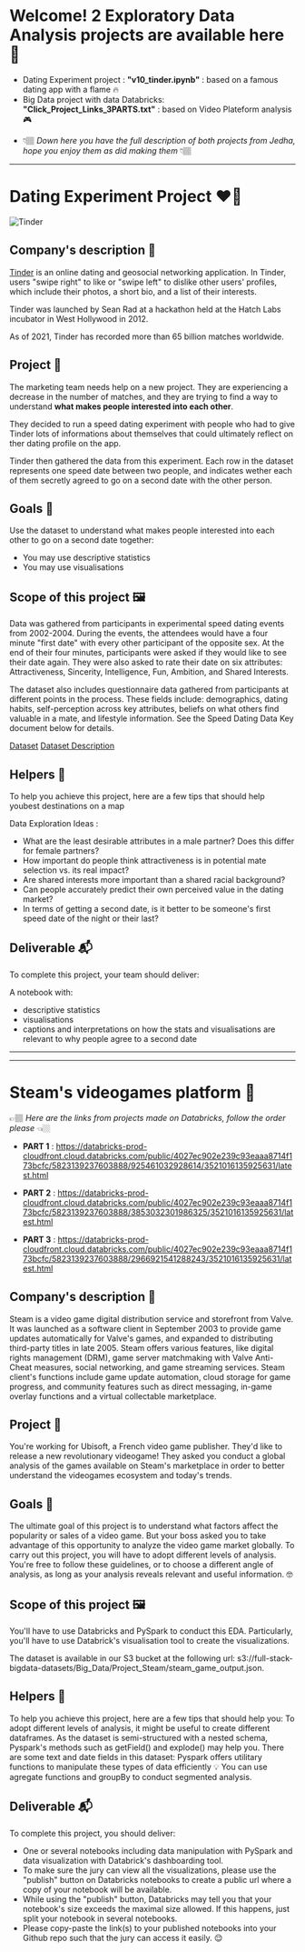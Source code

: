 # Welcome! 2 Exploratory Data Analysis projects are available here 🩵

 * Dating Experiment project : **"v10_tinder.ipynb"** : based on a famous dating app with a flame 🔥
 * Big Data project with data Databricks: **"Click_Project_Links_3PARTS.txt"** : based on Video Plateform analysis 🎮

 - 👇🏽 *Down here you have the full description of both projects from Jedha, hope you enjoy them as did making them* 👇🏽

--- 

# Dating Experiment Project ❤️‍🔥

![Tinder](https://full-stack-assets.s3.eu-west-3.amazonaws.com/M03-EDA/Tinder-Symbole.png)

## Company's description 📇

<a href="https://tinder.com/" target="_blank">Tinder</a> is an online dating and geosocial networking application. In Tinder, users "swipe right" to like or "swipe left" to dislike other users' profiles, which include their photos, a short bio, and a list of their interests.

Tinder was launched by Sean Rad at a hackathon held at the Hatch Labs incubator in West Hollywood in 2012.

As of 2021, Tinder has recorded more than 65 billion matches worldwide.


## Project 🚧

The marketing team needs help on a new project. They are experiencing a decrease in the number of matches, and they are trying to find a way to understand **what makes people interested into each other**. 

They decided to run a speed dating experiment with people who had to give Tinder lots of informations about themselves that could ultimately reflect on ther dating profile on the app.

Tinder then gathered the data from this experiment. Each row in the dataset represents one speed date between two people, and indicates wether each of them secretly agreed to go on a second date with the other person.


## Goals 🎯

Use the dataset to understand what makes people interested into each other to go on a second date together:
* You may use descriptive statistics
* You may use visualisations



## Scope of this project 🖼️

Data was gathered from participants in experimental speed dating events from 2002-2004. During the events, the attendees would have a four minute "first date" with every other participant of the opposite sex. At the end of their four minutes, participants were asked if they would like to see their date again. They were also asked to rate their date on six attributes: Attractiveness, Sincerity, Intelligence, Fun, Ambition, and Shared Interests.

The dataset also includes questionnaire data gathered from participants at different points in the process. These fields include: demographics, dating habits, self-perception across key attributes, beliefs on what others find valuable in a mate, and lifestyle information. See the Speed Dating Data Key document below for details.

[Dataset](https://full-stack-assets.s3.eu-west-3.amazonaws.com/M03-EDA/Speed+Dating+Data.csv)
[Dataset Description](https://full-stack-assets.s3.eu-west-3.amazonaws.com/M03-EDA/Speed+Dating+Data+Key.doc)


## Helpers 🦮

To help you achieve this project, here are a few tips that should help youbest destinations on a map

Data Exploration Ideas :
* What are the least desirable attributes in a male partner? Does this differ for female partners?
* How important do people think attractiveness is in potential mate selection vs. its real impact?
* Are shared interests more important than a shared racial background?
* Can people accurately predict their own perceived value in the dating market?
* In terms of getting a second date, is it better to be someone's first speed date of the night or their last?


## Deliverable 📬

To complete this project, your team should deliver:

A notebook with:
* descriptive statistics
* visualisations
* captions and interpretations on how the stats and visualisations are relevant to why people agree to a second date

--- 
--- 

# Steam's videogames platform 👾


👉🏽 *Here are the links from projects made on Databricks, follow the order please* 👈🏼
* **PART 1** : https://databricks-prod-cloudfront.cloud.databricks.com/public/4027ec902e239c93eaaa8714f173bcfc/5823139237603888/925461032928614/3521016135925631/latest.html 

* **PART 2** : https://databricks-prod-cloudfront.cloud.databricks.com/public/4027ec902e239c93eaaa8714f173bcfc/5823139237603888/3853032301986325/3521016135925631/latest.html

* **PART 3** : https://databricks-prod-cloudfront.cloud.databricks.com/public/4027ec902e239c93eaaa8714f173bcfc/5823139237603888/2966921541288243/3521016135925631/latest.html 


## Company's description 📇
Steam is a video game digital distribution service and storefront from Valve. It was launched as a software client in September 2003 to provide game updates automatically for Valve's games, and expanded to distributing third-party titles in late 2005. Steam offers various features, like digital rights management (DRM), game server matchmaking with Valve Anti-Cheat measures, social networking, and game streaming services. Steam client's functions include game update automation, cloud storage for game progress, and community features such as direct messaging, in-game overlay functions and a virtual collectable marketplace.

## Project 🚧
You're working for Ubisoft, a French video game publisher. They'd like to release a new revolutionary videogame! They asked you conduct a global analysis of the games available on Steam's marketplace in order to better understand the videogames ecosystem and today's trends.


## Goals 🎯

The ultimate goal of this project is to understand what factors affect the popularity or sales of a video game. But your boss asked you to take advantage of this opportunity to analyze the video game market globally.
To carry out this project, you will have to adopt different levels of analysis. 
You're free to follow these guidelines, or to choose a different angle of analysis, as long as your analysis reveals relevant and useful information. 🤓

## Scope of this project 🖼️
You'll have to use Databricks and PySpark to conduct this EDA. Particularly, you'll have to use Databrick's visualisation tool to create the visualizations.

The dataset is available in our S3 bucket at the following url: s3://full-stack-bigdata-datasets/Big_Data/Project_Steam/steam_game_output.json.

## Helpers 🦮

To help you achieve this project, here are a few tips that should help you:
To adopt different levels of analysis, it might be useful to create different dataframes.
As the dataset is semi-structured with a nested schema, Pyspark's methods such as getField() and explode() may help you.
There are some text and date fields in this dataset: Pyspark offers utilitary functions to manipulate these types of data efficiently 💡
You can use agregate functions and groupBy to conduct segmented analysis.

## Deliverable 📬

To complete this project, you should deliver:

* One or several notebooks including data manipulation with PySpark and data visualization with Databrick's dashboarding tool.
* To make sure the jury can view all the visualizations, please use the "publish" button on Databricks notebooks to create a public url where a copy of your notebook will be available.
* While using the "publish" button, Databricks may tell you that your notebook's size exceeds the maximal size allowed. If this happens, just split your notebook in several notebooks.
* Please copy-paste the link(s) to your published notebooks into your Github repo such that the jury can access it easily. 😌
